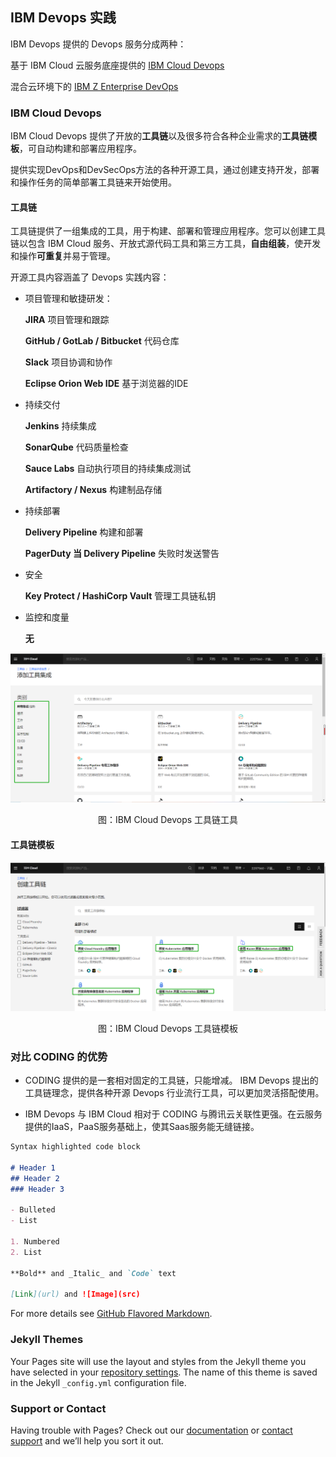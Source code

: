 ## IBM Devops 实践

IBM Devops 提供的 Devops 服务分成两种：

基于 IBM Cloud 云服务底座提供的 [IBM Cloud Devops](https://www.ibm.com/cloud/devops)

混合云环境下的 [IBM Z Enterprise DevOps](https://www.ibm.com/it-infrastructure/z/capabilities/enterprise-devops)

### IBM Cloud Devops

IBM Cloud Devops 提供了开放的**工具链**以及很多符合各种企业需求的**工具链模板**，可自动构建和部署应用程序。

提供实现DevOps和DevSecOps方法的各种开源工具，通过创建支持开发，部署和操作任务的简单部署工具链来开始使用。

#### 工具链

工具链提供了一组集成的工具，用于构建、部署和管理应用程序。您可以创建工具链以包含 IBM Cloud 服务、开放式源代码工具和第三方工具，**自由组装**，使开发和操作**可重复**并易于管理。

开源工具内容涵盖了 Devops 实践内容：

- 项目管理和敏捷研发：

  **JIRA** 项目管理和跟踪
  
  **GitHub / GotLab / Bitbucket** 代码仓库
    
  **Slack** 项目协调和协作
  
  **Eclipse Orion Web IDE** 基于浏览器的IDE
  

- 持续交付

  **Jenkins** 持续集成
  
  **SonarQube** 代码质量检查
  
  **Sauce Labs** 自动执行项目的持续集成测试
  
  **Artifactory / Nexus** 构建制品存储
  
- 持续部署

  **Delivery Pipeline** 构建和部署
  
  **PagerDuty 当 Delivery Pipeline** 失败时发送警告
 
  
- 安全

  **Key Protect / HashiCorp Vault** 管理工具链私钥
  
- 监控和度量

  **无**
  
![工具链](./ibm-devops-toolchain-tools.png)
<center>图：IBM Cloud Devops 工具链工具</center>


#### 工具链模板


![工具链模板](./ibm-devops-toolchain-module.png)
<center>图：IBM Cloud Devops 工具链模板</center>



### 对比 CODING 的优势
- CODING 提供的是一套相对固定的工具链，只能增减。
  IBM Devops 提出的工具链理念，提供各种开源 Devops 行业流行工具，可以更加灵活搭配使用。
  
- IBM Devops 与 IBM Cloud 相对于 CODING 与腾讯云关联性更强。在云服务提供的IaaS，PaaS服务基础上，使其Saas服务能无缝链接。
```markdown
Syntax highlighted code block

# Header 1
## Header 2
### Header 3

- Bulleted
- List

1. Numbered
2. List

**Bold** and _Italic_ and `Code` text

[Link](url) and ![Image](src)
```

For more details see [GitHub Flavored Markdown](https://guides.github.com/features/mastering-markdown/).

### Jekyll Themes

Your Pages site will use the layout and styles from the Jekyll theme you have selected in your [repository settings](https://github.com/Aimee-Song/ibm-devops.github.io/settings). The name of this theme is saved in the Jekyll `_config.yml` configuration file.

### Support or Contact

Having trouble with Pages? Check out our [documentation](https://docs.github.com/categories/github-pages-basics/) or [contact support](https://support.github.com/contact) and we’ll help you sort it out.
